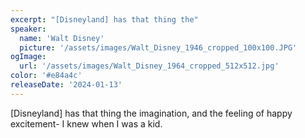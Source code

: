 ```yaml
---
excerpt: "[Disneyland] has that thing the"
speaker:
  name: 'Walt Disney'
  picture: '/assets/images/Walt_Disney_1946_cropped_100x100.JPG'
ogImage:
  url: '/assets/images/Walt_Disney_1964_cropped_512x512.jpg'
color: '#e84a4c'
releaseDate: '2024-01-13'
---
```

[Disneyland] has that thing the imagination, and the feeling of happy excitement- I knew when I was a kid.
